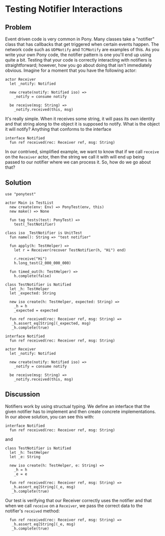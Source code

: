 # Testing Notifier Interactions

## Problem

Event driven code is very common in Pony. Many classes take a "notifier" class that has callbacks that get triggered when certain events happen. The network code such as `UDPNotify` and `TCPNotify` are examples of this. As you write your own Pony code, the notifier pattern is one you'll end up using quite a bit. Testing that your code is correctly interacting with notifiers is straightforward; however, how you go about doing that isn't immediately obvious. Imagine for a moment that you have the following actor:

```
actor Receiver
  let _notify: Notified

  new create(notify: Notified iso) =>
    _notify = consume notify

  be receive(msg: String) =>
    _notify.received(this, msg)
```

It's really simple. When it receives some string, it will pass its own identity and that string along to the object it is supposed to notify. What is the object it will notify? Anything that conforms to the interface

```
interface Notified
  fun ref received(rec: Receiver ref, msg: String)
```

In our contrived, simplified example, we want to know that if we call `receive`  on the `Receiver` actor, then the string we call it with will end up being  passed to our notifier where we can process it. So, how do we go about that?

## Solution

```pony
use "ponytest"

actor Main is TestList
  new create(env: Env) => PonyTest(env, this)
  new make() => None

  fun tag tests(test: PonyTest) =>
    test(_TestNotifier)

class iso _TestNotifier is UnitTest
  fun name(): String => "test notifier"

  fun apply(h: TestHelper) =>
    let r = Receiver(recover TestNotifier(h, "Hi") end)

    r.receive("Hi")
    h.long_test(2_000_000_000)

  fun timed_out(h: TestHelper) =>
    h.complete(false)

class TestNotifier is Notified
  let _h: TestHelper
  let _expected: String

  new iso create(h: TestHelper, expected: String) =>
    _h = h
    _expected = expected

  fun ref received(rec: Receiver ref, msg: String) =>
   _h.assert_eq[String](_expected, msg)
   _h.complete(true)

interface Notified
  fun ref received(rec: Receiver ref, msg: String)

actor Receiver
  let _notify: Notified

  new create(notify: Notified iso) =>
    _notify = consume notify

  be receive(msg: String) =>
    _notify.received(this, msg)
```

## Discussion

Notifiers work by using structual typing. We define an interface that the given notifier has to implement and then create concrete implementations. In our above solution, you can see this with:

```
interface Notified
  fun ref received(rec: Receiver ref, msg: String)
```

and 

```
class TestNotifier is Notified
  let _h: TestHelper
  let _e: String

  new iso create(h: TestHelper, e: String) =>
    _h = h
    _e = e

  fun ref received(rec: Receiver ref, msg: String) =>
   _h.assert_eq[String](_e, msg)
   _h.complete(true)
```

Our test is verifying that our Receiver correctly uses the notifier and that  when we call `receive` on a `Receiver`, we pass the correct data to the  notifier's `received` method:

```
  fun ref received(rec: Receiver ref, msg: String) =>
   _h.assert_eq[String](_e, msg)
   _h.complete(true)
```
